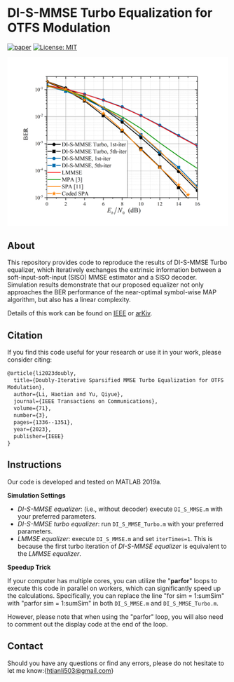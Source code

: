 # DI-S-MMSE Turbo Equalization for OTFS Modulation

[![paper](https://img.shields.io/badge/arXiv-Paper-<COLOR>.svg)]([https://arxiv.org/pdf/2109.07644.pdf](https://arxiv.org/abs/2207.00866))
[![License: MIT](https://img.shields.io/badge/License-MIT-yellow.svg)](https://opensource.org/licenses/MIT)

![](figures/BER_performance.png)

## About
This repository provides code to reproduce the results of DI-S-MMSE Turbo equalizer, which iteratively exchanges the extrinsic information between a soft-input-soft-input (SISO) MMSE estimator and a SISO decoder. Simulation results demonstrate that our proposed equalizer not only approaches the BER performance of the near-optimal symbol-wise MAP algorithm, but also has a linear complexity.  

Details of this work can be found on [IEEE](https://ieeexplore.ieee.org/document/10018250) or [arKiv](https://arxiv.org/abs/2207.00866).

## Citation
If you find this code useful for your research or use it in your work, please consider citing:
```
@article{li2023doubly,
  title={Doubly-Iterative Sparsified MMSE Turbo Equalization for OTFS Modulation},
  author={Li, Haotian and Yu, Qiyue},
  journal={IEEE Transactions on Communications},
  volume={71},
  number={3},
  pages={1336--1351},
  year={2023},
  publisher={IEEE}
}
``` 

## Instructions
Our code is developed and tested on MATLAB 2019a.

**Simulation Settings**
- *DI-S-MMSE equalizer*: (i.e., without decoder) execute `DI_S_MMSE.m`  with your preferred parameters.
- *DI-S-MMSE turbo equalizer*: run `DI_S_MMSE_Turbo.m`  with your preferred parameters.
- *LMMSE equalizer*: execute  `DI_S_MMSE.m` and set `iterTimes=1`. This is because the first turbo iteration of *DI-S-MMSE equalizer* is equivalent to the *LMMSE equalizer*.

**Speedup Trick**

If your computer has multiple cores, you can utilize the "**parfor**" loops to execute this code in parallel on workers, which can significantly speed up the calculations. Specifically, you can replace the line "for sim = 1:sumSim" with "parfor sim = 1:sumSim" in both `DI_S_MMSE.m` and `DI_S_MMSE_Turbo.m`. 

However, please note that when using the "parfor" loop, you will also need to comment out the display code at the end of the loop.  

## Contact
Should you have any questions or find any errors, please do not hesitate to let me know:{htianli503@gmail.com}
